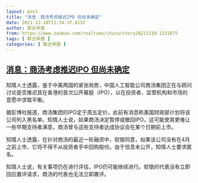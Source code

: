 ```yaml
---
layout: post
title: "消息：商汤考虑推迟IPO 但尚未确定"
date: 2021-12-10T11:34:37.813Z
author: 联合早报
from: https://www.zaobao.com/realtime/china/story20211210-1221875
tags: [ 联合早报 ]
categories: [ 联合早报 ]
---
```

<!--1639151220000-->
[消息：商汤考虑推迟IPO 但尚未确定](https://www.zaobao.com/realtime/china/story20211210-1221875)
------

<div>
<p>知情人士透露，鉴于中美两国的紧张局势，中国人工智能公司商汤集团正在与顾问讨论是否推迟其在香港的首次公开募股（IPO），以在投资者、监管机构和市场的意愿中求取平衡。</p><p>据彭博社报道，商汤集团的IPO定于周五定价，此前有消息称美国财政部计划将该公司列入黑名单。知情人士说，如果商汤决定暂停或撤回IPO，这可能使其更难让一些早期支持者满意，商汤曾与这些支持者达成协议会在某个日期前上市。</p><p>知情人士透露，在针对商汤的最近一轮融资中，软银同意，如果该公司没有在4月之前上市，它将不得不从投资者手中回购股份。由于信息未公开，知情人士要求匿名。</p><section id="imu"><div id="dfp-ad-imu1">        </div></section><p>知情人士说，有关事项仍在进行评估，IPO仍可能继续进行。软银的代表没有立即回应置评请求，商汤的代表也无法立即置评。</p>      <div class="cx_paywall_placeholder" id="sph_cdp_40"></div>
</div>
